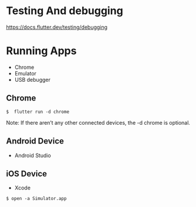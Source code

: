 # Testing And debugging
https://docs.flutter.dev/testing/debugging

# Running Apps
  - Chrome
  - Emulator
  - USB debugger

## Chrome
```
$  flutter run -d chrome
```
Note: If there aren’t any other connected devices, the -d chrome is optional.

## Android Device
- Android Studio

## iOS Device
- Xcode
```
$ open -a Simulator.app
```


